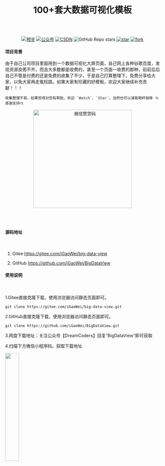 
<p align="center"><h1 align="center">100+套大数据可视化模板</h1></p>

</br></br>

<p align="center">
  <a href="https://igaowei.github.io/BigDataView/"><img src="https://img.shields.io/badge/%E9%A2%84%E8%A7%88-Demo-green" alt="预览"></a>
  <a href="#公众号"><img src="https://img.shields.io/badge/%E5%85%AC%E4%BC%97%E5%8F%B7-DreamCoders-blue" alt="公众号"></a>
  <a href="https://blog.csdn.net/qq_31766533/article/details/119274641"><img src="https://img.shields.io/badge/CSDN-DreamCorders-orange" alt="CSDN"></a>
  <img alt="GitHub Repo stars" src="https://img.shields.io/github/stars/igaowei/bigdataview?label=Github&style=flat-square">
  <a href='https://gitee.com/iGaoWei/big-data-view/stargazers'><img src='https://gitee.com/iGaoWei/big-data-view/badge/star.svg?theme=white' alt='star'></img></a>
  <a href='https://gitee.com/iGaoWei/big-data-view/members'><img src='https://gitee.com/iGaoWei/big-data-view/badge/fork.svg?theme=white' alt='fork'></img></a>
</p>


#### 项目背景
由于自己公司项目里面用到一个数据可视化大屏页面，自己网上各种谷歌百度，发现资源良莠不齐，而且大多数都是收费的，甚至一个页面一收费的那种，前前后后自己不管是付费的还是免费的收集了不少，于是自己打算整理下，免费分享给大家，以免大家再走冤枉路。如果大家有珍藏的好模板，欢迎大家继续补充贡献！！！


```
收集整理不易，如果觉得对您有帮助，欢迎 `Watch`、`Star`。当然也可以请我喝杯咖啡 💘感谢支持💘
```
<p align="center"><img src="https://cdn.staticaly.com/gh/iGaoWei/codercdn@master/img/wechat-code.png" width="320" height="320" alt="微信赞赏码" /></p>

</br></br>

#### 源码地址

<p style="padding:10px;"  width="90%">

1. Gitee https://gitee.com/iGaoWei/big-data-view

2. GitHub https://github.com/iGaoWei/BigDataView

</p>

#### 使用说明

<p style="padding:10px;"  width="90%">

1.Gitee直接克隆下载，使用浏览器访问静态页面即可。

```
git clone https://gitee.com/iGaoWei/big-data-view.git
```

2.GitHub直接克隆下载，使用浏览器访问静态页面即可。
```
git clone https://github.com/iGaoWei/BigDataView.git
```
3.网盘下载地址：关注公众号【DreamCoders】回复”BigDataView“即可获取

4.扫描下方微信小程序码，获取下载地址

<img src="https://cdn.staticaly.com/gh/iGaoWei/codercdn@master/img/微信小程序.jpg" width="30%" onerror="this.src='https://cdn.staticaly.com/gh/iGaoWei/codercdn@master/img/更多内容关注公众号.gif'" />
</p>


